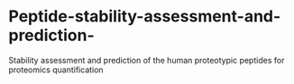 # Peptide-stability-assessment-and-prediction-
Stability assessment and prediction of the human proteotypic peptides for proteomics quantification
